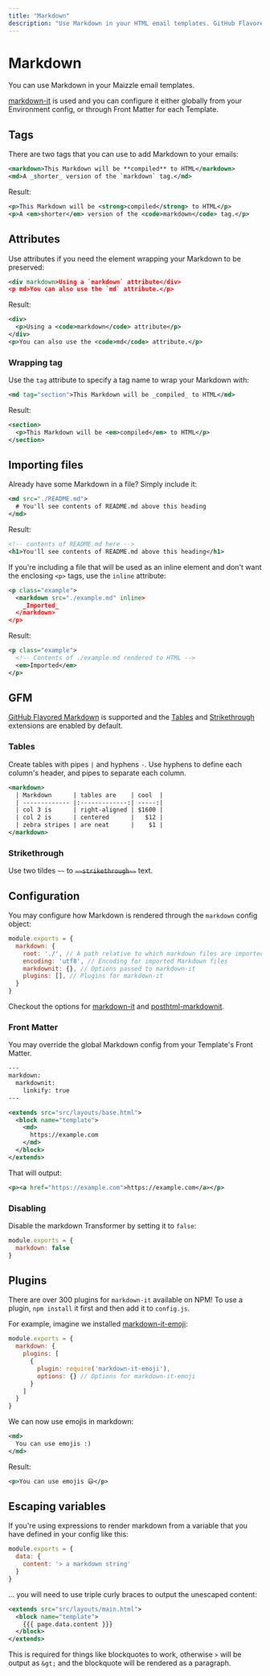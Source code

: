 ```yaml
---
title: "Markdown"
description: "Use Markdown in your HTML email templates. GitHub Flavored Markdown included, too."
---
```


# Markdown

You can use Markdown in your Maizzle email templates.

[markdown-it](https://github.com/markdown-it/markdown-it) is used and you can configure it either globally from your Environment config, or through Front Matter for each Template.

## Tags

There are two tags that you can use to add Markdown to your emails:

<code-sample title="src/templates/example.html">

  ```xml
  <markdown>This Markdown will be **compiled** to HTML</markdown>
  <md>A _shorter_ version of the `markdown` tag.</md>
  ```

</code-sample>

Result:

```xml
<p>This Markdown will be <strong>compiled</strong> to HTML</p>
<p>A <em>shorter</em> version of the <code>markdown</code> tag.</p>
```

## Attributes

Use attributes if you need the element wrapping your Markdown to be preserved:

<code-sample title="src/templates/example.html">

  ```xml
  <div markdown>Using a `markdown` attribute</div>
  <p md>You can also use the `md` attribute.</p>
  ```

</code-sample>

Result:

```xml
<div>
  <p>Using a <code>markdown</code> attribute</p>
</div>
<p>You can also use the <code>md</code> attribute.</p>
```

### Wrapping tag

Use the `tag` attribute to specify a tag name to wrap your Markdown with:

<code-sample title="src/templates/example.html">

  ```xml
  <md tag="section">This Markdown will be _compiled_ to HTML</md>
  ```

</code-sample>

Result:

```xml
<section>
  <p>This Markdown will be <em>compiled</em> to HTML</p>
</section>
```

## Importing files

Already have some Markdown in a file? Simply include it:

<code-sample title="src/templates/example.html">

  ```xml
  <md src="./README.md">
    # You'll see contents of README.md above this heading
  </md>
  ```

</code-sample>

Result:

```xml
<!-- contents of README.md here -->
<h1>You'll see contents of README.md above this heading</h1>
```

If you're including a file that will be used as an inline element and don't want the enclosing `<p>` tags, use the `inline` attribute:

<code-sample title="src/templates/example.html">

  ```xml
  <p class="example">
    <markdown src="./example.md" inline>
      _Imported_
    </markdown>
  </p>
  ```

</code-sample>

Result:

```xml
<p class="example">
  <!-- Contents of ./example.md rendered to HTML -->
  <em>Imported</em>
</p>
```

## GFM

[GitHub Flavored Markdown](https://github.github.com/gfm/) is supported and the [Tables](https://help.github.com/articles/organizing-information-with-tables/) and [Strikethrough](https://help.github.com/articles/basic-writing-and-formatting-syntax/#styling-text) extensions are enabled by default.

### Tables

Create tables with pipes `|` and hyphens `-`. Use hyphens to define each column's header, and pipes to separate each column.

<code-sample title="src/templates/example.html">

  ```xml
  <markdown>
    | Markdown      | tables are    | cool  |
    | ------------- |:-------------:| -----:|
    | col 3 is      | right-aligned | $1600 |
    | col 2 is      | centered      |   $12 |
    | zebra stripes | are neat      |    $1 |
  </markdown>
  ```

</code-sample>

### Strikethrough

Use two tildes `~~` to ~~`~~strikethrough~~`~~ text.

## Configuration

You may configure how Markdown is rendered through the `markdown` config object:

<code-sample title="config.js">

  ```js
  module.exports = {
    markdown: {
      root: './', // A path relative to which markdown files are imported
      encoding: 'utf8', // Encoding for imported Markdown files
      markdownit: {}, // Options passed to markdown-it
      plugins: [], // Plugins for markdown-it
    }
  }
  ```

</code-sample>

Checkout the options for [markdown-it](https://github.com/markdown-it/markdown-it#init-with-presets-and-options) and  [posthtml-markdownit](https://github.com/posthtml/posthtml-markdownit#options).

### Front Matter

You may override the global Markdown config from your Template's Front Matter.

<code-sample title="src/templates/example.html">

  ```xml
  ---
  markdown:
    markdownit:
      linkify: true
  ---

  <extends src="src/layouts/base.html">
    <block name="template">
      <md>
        https://example.com
      </md>
    </block>
  </extends>
  ```

</code-sample>

That will output:

```xml
<p><a href="https://example.com">https://example.com</a></p>
```

### Disabling

Disable the markdown Transformer by setting it to `false`:

<code-sample title="config.js">

  ```js
  module.exports = {
    markdown: false
  }
  ```

</code-sample>

## Plugins

There are over 300 plugins for `markdown-it` available on NPM! To use a plugin, `npm install` it first and then add it to `config.js`.

For example, imagine we installed [markdown-it-emoji](https://www.npmjs.com/package/markdown-it-emoji):

<code-sample title="config.js">

  ```js
  module.exports = {
    markdown: {
      plugins: [
        {
          plugin: require('markdown-it-emoji'),
          options: {} // Options for markdown-it-emoji
        }
      ]
    }
  }
  ```

</code-sample>

We can now use emojis in markdown:

<code-sample title="src/templates/example.html">

  ```xml
  <md>
    You can use emojis :)
  </md>
  ```

</code-sample>

Result:

```xml
<p>You can use emojis 😃</p>
```

## Escaping variables

If you're using expressions to render markdown from a variable that you have defined in your config like this:

<code-sample title="config.js">

  ```js
  module.exports = {
    data: {
      content: '> a markdown string'
    }
  }
  ```

</code-sample>

... you will need to use triple curly braces to output the unescaped content:

<code-sample title="src/templates/example.html">

  ```xml
  <extends src="src/layouts/main.html">
    <block name="template">
      {{{ page.data.content }}}
    </block>
  </extends>
  ```

</code-sample>

This is required for things like blockquotes to work, otherwise `>` will be output as `&gt;` and the blockquote will be rendered as a paragraph.
